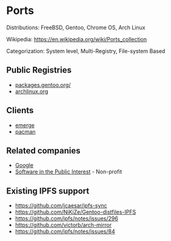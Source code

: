 # Ports

Distributions: FreeBSD, Gentoo, Chrome OS, Arch Linux

Wikipedia: https://en.wikipedia.org/wiki/Ports_collection

Categorization: System level, Multi-Registry, File-system Based

## Public Registries

- [packages.gentoo.org/](https://packages.gentoo.org/)
- [archlinux.org](https://www.archlinux.org/packages/)

## Clients

- [emerge](https://en.wikipedia.org/wiki/Portage_(software)#Emerge)
- [pacman](https://www.archlinux.org/pacman/)

## Related companies

- [Google](https://google.com/)
- [Software in the Public Interest](http://www.spi-inc.org/) - Non-profit

## Existing IPFS support

- https://github.com/jcaesar/ipfs-sync
- https://github.com/NiKiZe/Gentoo-distfiles-IPFS
- https://github.com/ipfs/notes/issues/296
- https://github.com/victorb/arch-mirror
- https://github.com/ipfs/notes/issues/84
